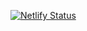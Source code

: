 [![Netlify Status](https://api.netlify.com/api/v1/badges/f8937412-8d36-4269-bb12-dc8555fe31bb/deploy-status)](https://app.netlify.com/sites/boring-hodgkin-4e3406/deploys)
